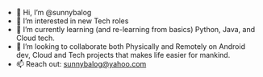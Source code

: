 - 👋 Hi, I’m @sunnybalog
- 👀 I’m interested in new Tech roles
- 🌱 I’m currently learning (and re-learning from basics) Python, Java,  and Cloud tech.
- 💞️ I’m looking to collaborate both Physically and Remotely on Android dev, Cloud and Tech projects that makes life easier for mankind.
- 📫 Reach out: sunnybalog@yahoo.com

<!---
sunnybalog/sunnybalog is a ✨ special ✨ repository because its `README.md` (this file) appears on your GitHub profile.
You can click the Preview link to take a look at your changes.
--->
